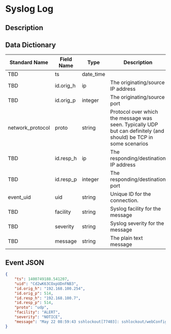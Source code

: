 # Syslog Log

## Description

## Data Dictionary

| Standard Name                   | Field Name                      | Type                            | Description                                                                                                      | Sample Value                    | 
| ------------------------------- | ------------------------------- | ------------------------------- | -------------------------------                                                                                  | ------------------------------- | 
| TBD                             | ts                              | date_time                       |                                                                                                                  | `1300475167.096535`             | 
| TBD                             | id.orig_h                       | ip                              | The originating/source IP address                                                                                | `10.1.1.1`                      | 
| TBD                             | id.orig_p                       | integer                         | The originating/source port                                                                                      | `37682`                         | 
| network_protocol                | proto                           | string                          | Protocol over which the message was seen. Typically UDP but can definitely (and should) be TCP in some scenarios | `udp`                           | 
| TBD                             | id.resp_h                       | ip                              | The responding/destination IP address                                                                            | `10.2.2.2`                      | 
| TBD                             | id.resp_p                       | integer                         | The responding/destination port                                                                                  | `514`                           | 
| event_uid                       | uid                             | string                          | Unique ID for the connection.                                                                                    | `CHhAvVGS1DHFjwGM9`             | 
| TBD                             | facility                        | string                          | Syslog facility for the message                                                                                  | ``                              | 
| TBD                             | severity                        | string                          | Syslog severity for the message                                                                                  | ``                              | 
| TBD                             | message                         | string                          | The plain text message                                                                                           | ``                              | 

## Event JSON

```json
{
    "ts": 1400749188.541207,
    "uid": "Cd2wK63COxpUDnFNB3",
    "id.orig_h": "192.168.100.254",
    "id.orig_p": 514,
    "id.resp_h": "192.168.100.7",
    "id.resp_p": 514,
    "proto": "udp",
    "facility": "ALERT",
    "severity": "NOTICE",
    "message": "May 22 08:59:43 sshlockout[77403]: sshlockout/webConfigurator v3.0 starting up"
}
```